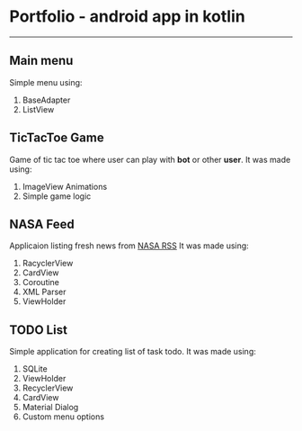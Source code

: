 # Portfolio - android app in kotlin
***

## Main menu

Simple menu using: 
1. BaseAdapter
2. ListView


## TicTacToe Game

Game of tic tac toe where user can play with **bot** or other **user**.
It was made using:
1. ImageView Animations
2. Simple game logic


## NASA Feed

Applicaion listing fresh news from [NASA RSS](https://www.nasa.gov/rss/dyn/solar_system.rss "NASA RSS")
It was made using:
1. RacyclerView
2. CardView
3. Coroutine
4. XML Parser
5. ViewHolder

## TODO List

Simple application for creating list of task todo.
It was made using:
1. SQLite
2. ViewHolder
3. RecyclerView
4. CardView
5. Material Dialog
6. Custom menu options
